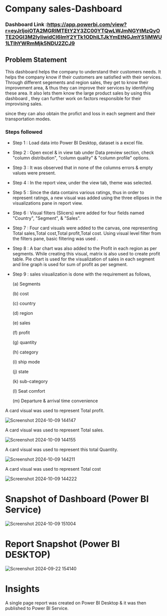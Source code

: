 # Company sales-Dashboard

### Dashboard Link :https://app.powerbi.com/view?r=eyJrIjoiOTA2MGRlMTEtY2Y3ZC00YTQwLWJmNGYtMzQyOTE2OGI3M2IyIiwidCI6ImY2YTk1ODhlLTJkYmEtNGJmYS1iMWU1LTlhYWRmMjk5NDU2ZCJ9

## Problem Statement

This dashboard helps the company to understand their customers needs. It helps the company know if their customers are satisfied with their services. Through different segements and region sales, they get to know their improvement area, & thus they can improve their services by identifying these area. It also lets them know the large product sales by using this dashboard , they can further work on factors responsible for their improvising sales.

since they can also obtain the profict and loss in each segment and their transportation modes.



### Steps followed 

- Step 1 : Load data into Power BI Desktop, dataset is a excel file.
- Step 2 : Open excel & in view tab under Data preview section, check "column distribution", "column quality" & "column profile" options.

- Step 3 : It was observed that in none of the columns errors & empty values were present.

- Step 4 : In the report view, under the view tab, theme was selected.
- Step 5 : Since the data contains various ratings, thus in order to represent ratings, a new visual was added using the three ellipses in the visualizations pane in report view. 
- Step 6 : Visual filters (Slicers) were added for four fields named "Country", "Segment", & "Sales".
- Step 7 : Four card visuals were added to the canvas, one representing Total sales,Total cost,Total profit,Total cost.
           Using visual level filter from the filters pane, basic filtering was used .
           
           
- Step 8 : A bar chart was also added to the Profit in each region as per segments. While creating this visual, matrix is also used to create profit table.
           Pie chart is used for the visualization of sales in each segment and line graph is used for sum of profit as per segment.
- Step 9 : sales visualization is done with the requirement as follows,

  (a) Segments

  (b) cost
  
  (c) country
  
  (d) region
  
  (e) sales
  
  (f) profit
  
  (g) quantity
  
  (h) category
  
  (i) ship mode
  
  (j) state
  
  (k) sub-category
  
  (l) Seat comfort
  
  (m) Departure & arrival time convenience
  
A card visual was used to represent Total profit.

![Screenshot 2024-10-09 144147](https://github.com/user-attachments/assets/f8a6e570-3d7a-4e5d-8f98-f2b9707e1407)
 
 A card visual was used to represent Total sales.
 
![Screenshot 2024-10-09 144155](https://github.com/user-attachments/assets/7f784790-f870-4d9c-a321-b3f8d6fa16f1)

 A card visual was used to represent this total Quantity.

 ![Screenshot 2024-10-09 144211](https://github.com/user-attachments/assets/99c76b97-9652-4965-9366-9f6d1700a12b)
 
 A card visual was used to represent Total cost

 ![Screenshot 2024-10-09 144222](https://github.com/user-attachments/assets/9926eb2a-ae37-4b29-b96a-30be5339a58d)
 

# Snapshot of Dashboard (Power BI Service)

![Screenshot 2024-10-09 151004](https://github.com/user-attachments/assets/eba36c63-142e-48f3-aeb7-f7fdaeef018e)

 
 # Report Snapshot (Power BI DESKTOP)

 
![Screenshot 2024-09-22 154140](https://github.com/user-attachments/assets/a0caa0fa-614a-48ef-9961-f22a46061638)
# Insights

A single page report was created on Power BI Desktop & it was then published to Power BI Service.


   
    
